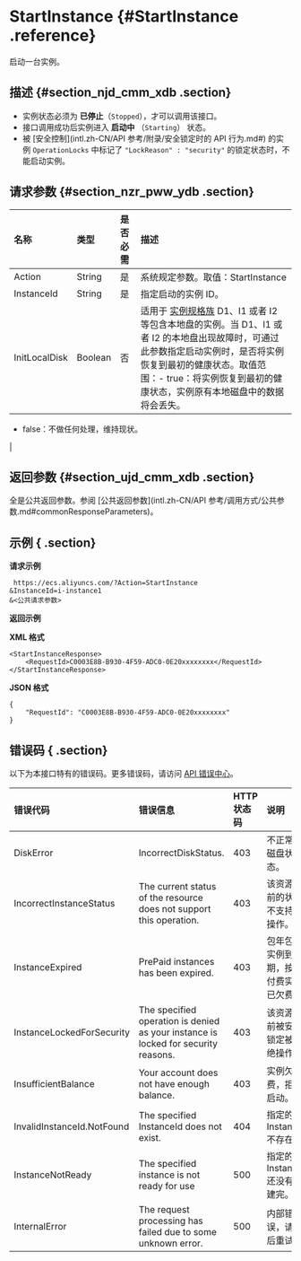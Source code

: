 # StartInstance {#StartInstance .reference}

启动一台实例。

## 描述 {#section_njd_cmm_xdb .section}

-   实例状态必须为 **已停止**（`Stopped`），才可以调用该接口。
-   接口调用成功后实例进入 **启动中** （`Starting`） 状态。
-   被 [安全控制](intl.zh-CN/API 参考/附录/安全锁定时的 API 行为.md#) 的实例 `OperationLocks` 中标记了 `"LockReason" : "security"` 的锁定状态时，不能启动实例。

## 请求参数 {#section_nzr_pww_ydb .section}

|名称|类型|是否必需|描述|
|:-|:-|:---|:-|
|Action|String|是|系统规定参数。取值：StartInstance|
|InstanceId|String|是|指定启动的实例 ID。|
|InitLocalDisk|Boolean|否|适用于 [实例规格族](../../../../intl.zh-CN/产品简介/实例规格族.md#) D1、I1 或者 I2 等包含本地盘的实例。当 D1、I1 或者 I2 的本地盘出现故障时，可通过此参数指定启动实例时，是否将实例恢复到最初的健康状态。取值范围：-   true：将实例恢复到最初的健康状态，实例原有本地磁盘中的数据将会丢失。
-   false：不做任何处理，维持现状。

|

## 返回参数 {#section_ujd_cmm_xdb .section}

全是公共返回参数。参阅 [公共返回参数](intl.zh-CN/API 参考/调用方式/公共参数.md#commonResponseParameters)。

## 示例 { .section}

**请求示例** 

```
 https://ecs.aliyuncs.com/?Action=StartInstance
&InstanceId=i-instance1
&<公共请求参数>

```

**返回示例** 

**XML 格式**

```
<StartInstanceResponse>
    <RequestId>C0003E8B-B930-4F59-ADC0-0E20xxxxxxxx</RequestId>
</StartInstanceResponse>
```

**JSON 格式** 

```
{
    "RequestId": "C0003E8B-B930-4F59-ADC0-0E20xxxxxxxx"
}

```

## 错误码 { .section}

以下为本接口特有的错误码。更多错误码，请访问 [API 错误中心](https://error-center.alibabacloud.com/status/product/Ecs)。

|错误代码|错误信息|HTTP 状态码|说明|
|:---|:---|:-------|:-|
|DiskError|IncorrectDiskStatus.|403|不正常的磁盘状态。|
|IncorrectInstanceStatus|The current status of the resource does not support this operation.|403|该资源目前的状态不支持此操作。|
|InstanceExpired|PrePaid instances has been expired.|403|包年包月实例到期，按量付费实例已欠费。|
|InstanceLockedForSecurity|The specified operation is denied as your instance is locked for security reasons.|403|该资源目前被安全锁定被拒绝操作。|
|InsufficientBalance|Your account does not have enough balance.|403|实例欠费，拒绝启动。|
|InvalidInstanceId.NotFound|The specified InstanceId does not exist.|404|指定的 InstanceId 不存在。|
|InstanceNotReady|The specified instance is not ready for use|500|指定的 Instance 还没有创建完。|
|InternalError|The request processing has failed due to some unknown error.|500|内部错误，请稍后重试。|

